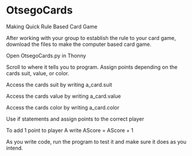 # OtsegoCards
Making Quick Rule Based Card Game

After working with your group to establish the rule to your card game, download the files to make the computer based card game.

Open OtsegoCards.py in Thonny

Scroll to where it tells you to program.  Assign points depending on the cards suit, value, or color.

Access the cards suit by writing a_card.suit

Access the cards value by writing a_card.value

Access the cards color by writing a_card.color

Use if statements and assign points to the correct player

To add 1 point to player A write AScore = AScore + 1

As you write code, run the program to test it and make sure it does as you intend.
